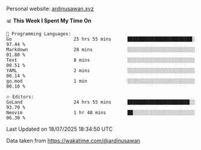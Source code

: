 Personal website: [ardinusawan.xyz](https://ardinusawan.xyz)

<!--START_SECTION:waka-->
📊 **This Week I Spent My Time On** 

```text
💬 Programming Languages: 
Go                       25 hrs 55 mins      ████████████████████████░   97.44 % 
Markdown                 28 mins             ░░░░░░░░░░░░░░░░░░░░░░░░░   01.80 % 
Text                     8 mins              ░░░░░░░░░░░░░░░░░░░░░░░░░   00.51 % 
YAML                     2 mins              ░░░░░░░░░░░░░░░░░░░░░░░░░   00.14 % 
go.mod                   1 min               ░░░░░░░░░░░░░░░░░░░░░░░░░   00.10 % 

🔥 Editors: 
GoLand                   24 hrs 55 mins      ███████████████████████░░   93.70 % 
Neovim                   1 hr 40 mins        ██░░░░░░░░░░░░░░░░░░░░░░░   06.30 % 
```


 Last Updated on 18/07/2025 18:34:50 UTC
<!--END_SECTION:waka-->
Data taken from https://wakatime.com/@ardinusawan
